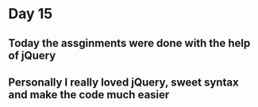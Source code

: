 # Day 15

## Today the assginments were done with the help of jQuery 

## Personally I really loved jQuery, sweet syntax and make the code much easier
